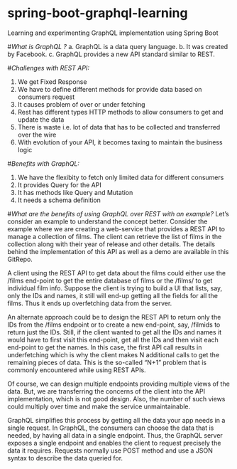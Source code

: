 # spring-boot-graphql-learning
Learning and experimenting GraphQL implementation using Spring Boot

#*What is GraphQL ?*
a. GraphQL is a data query language. 
b. It was created by Facebook. 
c. GraphQL provides a new API standard similar to REST.

#*Challenges with REST API:*
1. We get Fixed Response
2. We have to define different methods for provide data based on consumers 
request
3. It causes problem of over or under fetching
4. Rest has different types HTTP methods to allow consumers to get and update the data
5. There is waste i.e. lot of data that has to be collected and transferred over the wire
6. With evolution of your API, it becomes taxing to maintain the business logic

#*Benefits with GraphQL:*
1. We have the flexibity to fetch only limited data for different consumers
2. It provides Query for the API
3. It has methods like Query and Mutation
4. It needs a schema definition

#*What are the benefits of using GraphQL over REST with an example?*
Let’s consider an example to understand the concept better. Consider the example where we are creating a web-service that provides a REST API to manage a collection of films. The client can retrieve the list of films in the collection along with their year of release and other details. The details behind the implementation of this API as well as a demo are available in this GitRepo.

A client using the REST API to get data about the films could either use the /films end-point to get the entire database of films or the /films/<id> to get individual film info. Suppose the client is trying to build a UI that lists, say, only the IDs and names, it still will end-up getting all the fields for all the films. Thus it ends up overfetching data from the server.

An alternate approach could be to design the REST API to return only the IDs from the /films endpoint or to create a new end-point, say, /filmids to return just the IDs. Still, if the client wanted to get all the IDs and names it would have to first visit this end-point, get all the IDs and then visit each end-point to get the names. In this case, the first API call results in underfetching which is why the client makes N additional calls to get the remaining pieces of data. This is the so-called “N+1” problem that is commonly encountered while using REST APIs.

Of course, we can design multiple endpoints providing multiple views of the data. But, we are transferring the concerns of the client into the API implementation, which is not good design. Also, the number of such views could multiply over time and make the service unmaintainable.

GraphQL simplifies this process by getting all the data your app needs in a single request. In GraphQL, the consumers can choose the data that is needed, by having all data in a single endpoint. Thus, the GraphQL server exposes a single endpoint and enables the client to request precisely the data it requires. Requests normally use POST method and use a JSON syntax to describe the data queried for.

